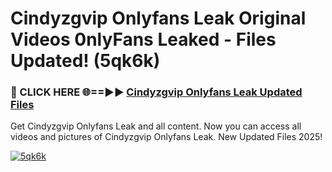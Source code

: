 # Cindyzgvip Onlyfans Leak Original Videos 0nlyFans Leaked - Files Updated! (5qk6k)

<h3>🔴 CLICK HERE 🌐==►► <a href="https://tinyurl.com/x26r9saj" rel="nofollow">Cindyzgvip Onlyfans Leak Updated Files</a></h3>

Get Cindyzgvip Onlyfans Leak and all content. Now you can access all videos and pictures of Cindyzgvip Onlyfans Leak. New Updated Files 2025!

[![5qk6k](https://i.imgur.com/LkgZPqh.gif)](https://tinyurl.com/x26r9saj)

